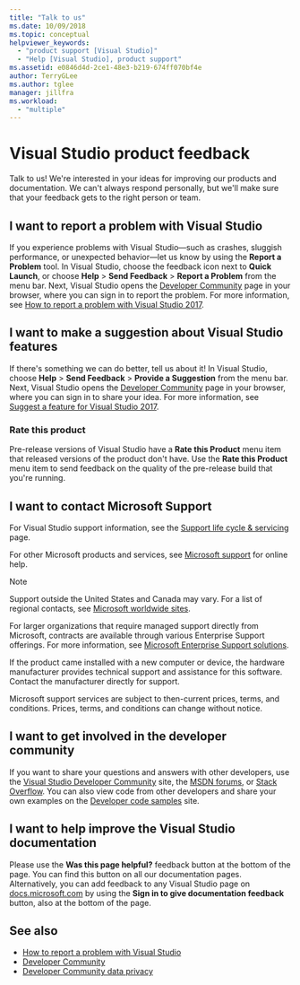 ```yaml
---
title: "Talk to us"
ms.date: 10/09/2018
ms.topic: conceptual
helpviewer_keywords:
  - "product support [Visual Studio]"
  - "Help [Visual Studio], product support"
ms.assetid: e0846d4d-2ce1-48e3-b219-674ff070bf4e
author: TerryGLee
ms.author: tglee
manager: jillfra
ms.workload:
  - "multiple"
---
```

# Visual Studio product feedback

Talk to us! We're interested in your ideas for improving our products and documentation. We can't always respond personally, but we'll make sure that your feedback gets to the right person or team.

## I want to report a problem with Visual Studio

If you experience problems with Visual Studio&mdash;such as crashes, sluggish performance, or unexpected behavior&mdash;let us know by using the **Report a Problem** tool. In Visual Studio, choose the feedback icon next to **Quick Launch**, or choose **Help** > **Send Feedback** > **Report a Problem** from the menu bar. Next, Visual Studio opens the [Developer Community](https://developercommunity.visualstudio.com) page in your browser, where you can sign in to report the problem. For more information, see [How to report a problem with Visual Studio 2017](how-to-report-a-problem-with-visual-studio.md).

## I want to make a suggestion about Visual Studio features

If there's something we can do better, tell us about it! In Visual Studio, choose **Help** > **Send Feedback** > **Provide a Suggestion** from the menu bar. Next, Visual Studio opens the [Developer Community](https://developercommunity.visualstudio.com) page in your browser, where you can sign in to share your idea. For more information, see [Suggest a feature for Visual Studio 2017](suggest-a-feature.md).

### Rate this product

Pre-release versions of Visual Studio have a **Rate this Product** menu item that released versions of the product don't have. Use the **Rate this Product** menu item to send feedback on the quality of the pre-release build that you're running.

## I want to contact Microsoft Support

For Visual Studio support information, see the [Support life cycle & servicing](/visualstudio/productinfo/vs-servicing-vs) page.

For other Microsoft products and services, see [Microsoft support](https://go.microsoft.com/fwlink/?LinkID=99019) for online help.

> [!NOTE]
> Support outside the United States and Canada may vary. For a list of regional contacts, see [Microsoft worldwide sites](https://www.microsoft.com/worldwide/).

For larger organizations that require managed support directly from Microsoft, contracts are available through various Enterprise Support offerings. For more information, see [Microsoft Enterprise Support solutions](https://go.microsoft.com/fwlink/?LinkId=258223).

If the product came installed with a new computer or device, the hardware manufacturer provides technical support and assistance for this software. Contact the manufacturer directly for support.

Microsoft support services are subject to then-current prices, terms, and conditions. Prices, terms, and conditions can change without notice.

## I want to get involved in the developer community

If you want to share your questions and answers with other developers, use the [Visual Studio Developer Community](https://developercommunity.visualstudio.com) site, the [MSDN forums](https://social.msdn.microsoft.com/Forums/home), or [Stack Overflow](https://stackoverflow.com/). You can also view code from other developers and share your own examples on the [Developer code samples](https://code.msdn.microsoft.com/) site.

## I want to help improve the Visual Studio documentation

Please use the **Was this page helpful?** feedback button at the bottom of the page. You can find this button on all our documentation pages. Alternatively, you can add feedback to any Visual Studio page on [docs.microsoft.com](https://docs.microsoft.com/visualstudio/) by using the **Sign in to give documentation feedback** button, also at the bottom of the page.

## See also

* [How to report a problem with Visual Studio](how-to-report-a-problem-with-visual-studio.md)
* [Developer Community](https://developercommunity.visualstudio.com)
* [Developer Community data privacy](developer-community-privacy.md)
